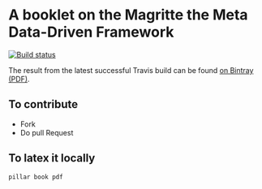 # A booklet on the Magritte the Meta Data-Driven Framework

[![Build status][badge]][travis]

[travis]: https://travis-ci.org/SquareBracketAssociates/Booklet-Magritte
[badge]: https://travis-ci.org/SquareBracketAssociates/Booklet-Magritte.svg?branch=master

The result from the latest successful Travis build can be found [on Bintray (PDF)](https://bintray.com/squarebracketassociates/wip/download_file?file_path=magritte-wip.pdf).

## To contribute

- Fork
- Do pull Request 

## To latex it locally

```
pillar book pdf
```




